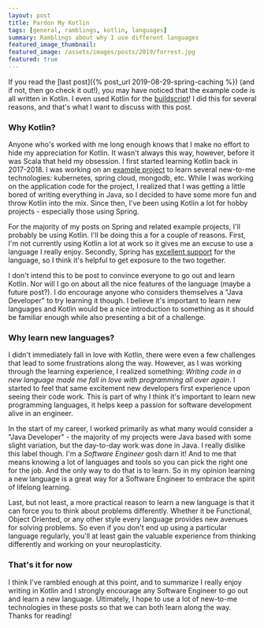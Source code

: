 ```yaml
---
layout: post
title: Pardon My Kotlin
tags: [general, ramblings, kotlin, languages]
summary: Ramblings about why I use different languages
featured_image_thumbnail:
featured_image: /assets/images/posts/2019/forrest.jpg
featured: true
---
```


If you read the [last post]({% post_url 2019-08-29-spring-caching %}) (and if not, then go check it out!), you may have noticed that the example code is all written in Kotlin. I even used Kotlin for the [buildscript](https://github.com/lumberjackdev/spring-caching-with-multiple-providers/blob/master/build.gradle.kts)! I did this for several reasons, and that's what I want to discuss with this post.

### Why Kotlin?
Anyone who's worked with me long enough knows that I make no effort to hide my appreciation for Kotlin. It wasn't always this way, however, before it was Scala that held my obsession. I first started learning Kotlin back in 2017-2018. I was working on an [example project](https://github.com/maly7/spring-boot-microservices) to learn several new-to-me technologies: kubernetes, spring cloud, mongodb, etc. While I was working on the application code for the project, I realized that I was getting a little bored of writing everything in Java, so I decided to have some more fun and throw Kotlin into the mix. Since then, I've been using Kotlin a lot for hobby projects - especially those using Spring. 

For the majority of my posts on Spring and related example projects, I'll probably be using Kotlin. I'll be doing this a for a couple of reasons. First, I'm not currently using Kotlin a lot at work so it gives me an excuse to use a language I really enjoy. Secondly, Spring has [excellent support](https://docs.spring.io/spring-boot/docs/current/reference/html/boot-features-kotlin.html) for the language, so I think it's helpful to get exposure to the two together. 

I don't intend this to be post to convince everyone to go out and learn Kotlin. Nor will I go on about all the nice features of the language (maybe a future post?). I do encourage anyone who considers themselves a "Java Developer" to try learning it though. I believe it's important to learn new languages and Kotlin would be a nice introduction to something as it should be familiar enough while also presenting a bit of a challenge. 

### Why learn new languages?
I didn't immediately fall in love with Kotlin, there were even a few challenges that lead to some frustrations along the way. However, as I was working through the learning experience, I realized something: _Writing code in a new language made me fall in love with programming all over again_. I started to feel that same excitement new developers first experience upon seeing their code work. This is part of why I think it's important to learn new programming languages, it helps keep a passion for software development alive in an engineer.

In the start of my career, I worked primarily as what many would consider a "Java Developer" - the majority of my projects were Java based with some slight variation, but the day-to-day work was done in Java. I really dislike this label though. I'm a _Software Engineer_ gosh darn it! And to me that means knowing a lot of languages and tools so you can pick the right one for the job. And the only way to do that is to learn. So in my opinion learning a new language is a great way for a Software Engineer to embrace the spirit of lifelong learning. 

Last, but not least, a more practical reason to learn a new language is that it can force you to think about problems differently. Whether it be Functional, Object Oriented, or any other style every language provides new avenues for solving problems. So even if you don't end up using a particular language regularly, you'll at least gain the valuable experience from thinking differently and working on your neuroplasticity. 

### That's it for now
I think I've rambled enough at this point, and to summarize I really enjoy writing in Kotlin and I strongly encourage any Software Engineer to go out and learn a new language. Ultimately, I hope to use a lot of new-to-me technologies in these posts so that we can both learn along the way. Thanks for reading!